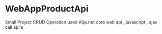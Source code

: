 # WebAppProductApi
Small Project CRUD Operation used ASp.net core web api , javascript , ajax call api's 
